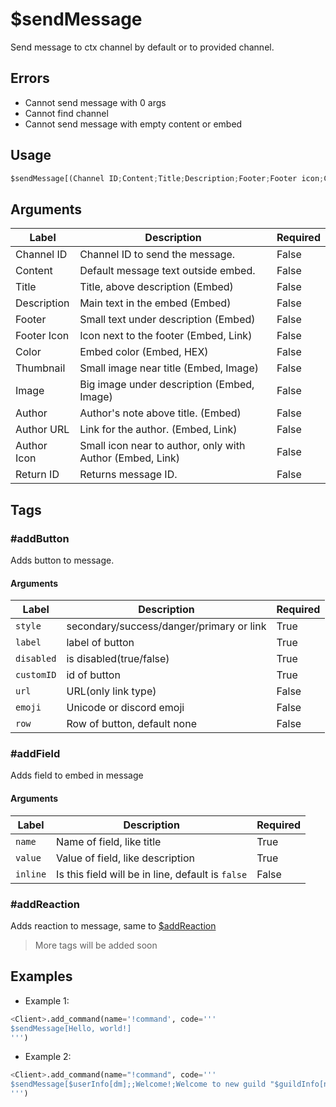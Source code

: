 # $sendMessage
Send message to ctx channel by default or to provided channel.

## Errors
- Cannot send message with 0 args
- Cannot find channel
- Cannot send message with empty content or embed

## Usage
```py
$sendMessage[(Channel ID;Content;Title;Description;Footer;Footer icon;Color;Thumbnail;Image;Author;Author URL;Author Icon;Return ID)]
```

## Arguments
| Label | Description | Required |
| ----- | ----------- | -------- |
| Channel ID | Channel ID to send the message. | False |
| Content | Default message text outside embed. | False |
| Title | Title, above description (Embed) | False |
| Description | Main text in the embed (Embed) | False |
| Footer | Small text under description (Embed) | False |
| Footer Icon | Icon next to the footer (Embed, Link) | False |
| Color | Embed color (Embed, HEX) | False |
| Thumbnail | Small image near title (Embed, Image) | False |
| Image | Big image under description (Embed, Image) | False |
| Author | Author's note above title. (Embed) | False |
| Author URL | Link for the author. (Embed, Link) | False |
| Author Icon | Small icon near to author, only with Author (Embed, Link) | False |
| Return ID | Returns message ID. | False |

## Tags

### #addButton
Adds button to message.
#### Arguments
| Label | Description | Required |
| ----- | ----------- | -------- |
| `style`| secondary/success/danger/primary or link | True 
| `label`| label of button | True
| `disabled`| is disabled(true/false) | True
| `customID`| id of button | True
| `url` | URL(only link type) | False
| `emoji`| Unicode or discord emoji | False
| `row` | Row of button, default none | False

### #addField
Adds field to embed in message
#### Arguments
| Label | Description | Required |
| ----- | ----------- | -------- |
| `name` | Name of field, like title | True
| `value` | Value of field, like description | True
| `inline` | Is this field will be in line, default is `false` | False

### #addReaction
Adds reaction to message, same to [$addReaction](/docs/functions/message/addreaction)
> More tags will be added soon

## Examples
- Example 1:
```py
<Client>.add_command(name='!command', code='''
$sendMessage[Hello, world!]
''')
```

- Example 2:
```py
<Client>.add_command(name="!command", code='''
$sendMessage[$userInfo[dm];;Welcome!;Welcome to new guild "$guildInfo[name]";;;0058CF]
''')
```
